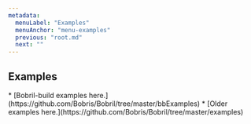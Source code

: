 ```yaml
---
metadata:
  menuLabel: "Examples"
  menuAnchor: "menu-examples"
  previous: "root.md"
  next: ""
---
```


<h2 id='menu-examples'>Examples</h2>
* [Bobril-build examples here.](https://github.com/Bobris/Bobril/tree/master/bbExamples)
* [Older examples here.](https://github.com/Bobris/Bobril/tree/master/examples)
